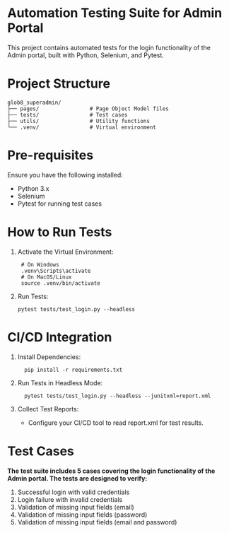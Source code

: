 # Automation Testing Suite for Admin Portal

This project contains automated tests for the login functionality of the Admin portal, built with Python, Selenium, and Pytest.

# Project Structure

    glob8_superadmin/
    ├── pages/                # Page Object Model files
    ├── tests/                # Test cases
    ├── utils/                # Utility functions
    └── .venv/                # Virtual environment


# Pre-requisites

Ensure you have the following installed:
 * Python 3.x
 * Selenium 
 * Pytest for running test cases

# How to Run Tests

  1. Activate the Virtual Environment:

          # On Windows
          .venv\Scripts\activate
          # On MacOS/Linux
          source .venv/bin/activate

  2. Run Tests:

         pytest tests/test_login.py --headless

# CI/CD Integration

  1. Install Dependencies:

           pip install -r requirements.txt

  2. Run Tests in Headless Mode:

           pytest tests/test_login.py --headless --junitxml=report.xml

  3. Collect Test Reports:

      * Configure your CI/CD tool to read report.xml for test results.

# Test Cases

**The test suite includes 5 cases covering the login functionality of the Admin portal. The tests are designed to verify:**

1. Successful login with valid credentials
2. Login failure with invalid credentials
3. Validation of missing input fields (email)
4. Validation of missing input fields (password)
5. Validation of missing input fields (email and password)
